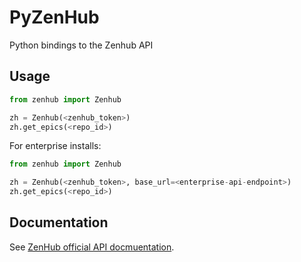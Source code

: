 # PyZenHub

Python bindings to the Zenhub API

## Usage

```python
from zenhub import Zenhub

zh = Zenhub(<zenhub_token>)
zh.get_epics(<repo_id>)
```

For enterprise installs:

```python
from zenhub import Zenhub

zh = Zenhub(<zenhub_token>, base_url=<enterprise-api-endpoint>)
zh.get_epics(<repo_id>)
```

## Documentation

See [ZenHub official API docmuentation](https://github.com/ZenHubIO/API).
